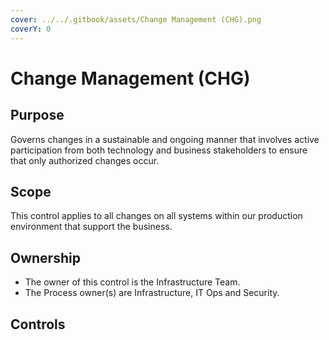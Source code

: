 ```yaml
---
cover: ../../.gitbook/assets/Change Management (CHG).png
coverY: 0
---
```


# Change Management (CHG)

## Purpose <a href="#purpose" id="purpose"></a>

Governs changes in a sustainable and ongoing manner that involves active participation from both technology and business stakeholders to ensure that only authorized changes occur.

## Scope <a href="#scope" id="scope"></a>

This control applies to all changes on all systems within our production environment that support the business.

## Ownership <a href="#ownership" id="ownership"></a>

* The owner of this control is the Infrastructure Team.
* The Process owner(s) are Infrastructure, IT Ops and Security.

## Controls <a href="#controls" id="controls"></a>






































